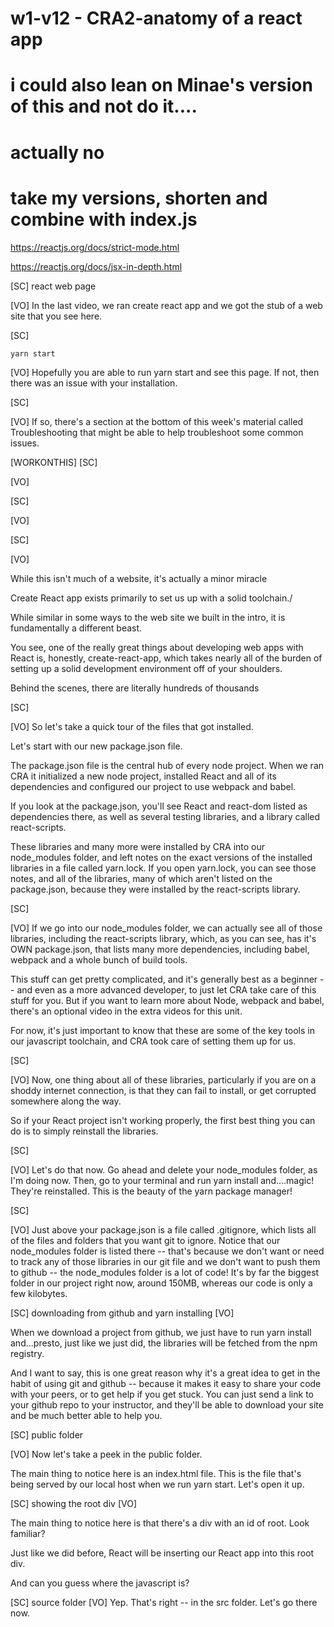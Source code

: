 # w1-v12 - CRA2-anatomy of a react app

# i could also lean on Minae's version of this and not do it....

# actually no

# take my versions, shorten and combine with index.js

https://reactjs.org/docs/strict-mode.html

https://reactjs.org/docs/jsx-in-depth.html

[SC]
react web page

[VO]
In the last video, we ran create react app and we got the stub of a web site that you see here.

[SC]

    yarn start

[VO]
Hopefully you are able to run yarn start and see this page. If not, then there was an issue with your installation.

[SC]

[VO]
If so, there's a section at the bottom of this week's material called Troubleshooting that might be able to help troubleshoot some common issues.

[WORKONTHIS]
[SC]

[VO]

[SC]

[VO]

[SC]

[VO]

While this isn't much of a website, it's actually a minor miracle

Create React app exists primarily to set us up with a solid toolchain./

While similar in some ways to the web site we built in the intro, it is fundamentally a different beast.

You see, one of the really great things about developing web apps with React is, honestly, create-react-app, which takes nearly all of the burden of setting up a solid development environment off of your shoulders.

Behind the scenes, there are literally hundreds of thousands

[SC]

[VO]
So let's take a quick tour of the files that got installed.

Let's start with our new package.json file.

The package.json file is the central hub of every node project. When we ran CRA it initialized a new node project, installed React and all of its dependencies and configured our project to use webpack and babel.

If you look at the package.json, you'll see React and react-dom listed as dependencies there, as well as several testing libraries, and a library called react-scripts.

These libraries and many more were installed by CRA into our node_modules folder, and left notes on the exact versions of the installed libraries in a file called yarn.lock. If you open yarn.lock, you can see those notes, and all of the libraries, many of which aren't listed on the package.json, because they were installed by the react-scripts library.

[SC]

[VO]
If we go into our node_modules folder, we can actually see all of those libraries, including the react-scripts library, which, as you can see, has it's OWN package.json, that lists many more dependencies, including babel, webpack and a whole bunch of build tools.

This stuff can get pretty complicated, and it's generally best as a beginner -- and even as a more advanced developer, to just let CRA take care of this stuff for you. But if you want to learn more about Node, webpack and babel, there's an optional video in the extra videos for this unit.

For now, it's just important to know that these are some of the key tools in our javascript toolchain, and CRA took care of setting them up for us.

[SC]

[VO]
Now, one thing about all of these libraries, particularly if you are on a shoddy internet connection, is that they can fail to install, or get corrupted somewhere along the way.

So if your React project isn't working properly, the first best thing you can do is to simply reinstall the libraries.

[SC]

[VO]
Let's do that now. Go ahead and delete your node_modules folder, as I'm doing now. Then, go to your terminal and run yarn install and....magic! They're reinstalled. This is the beauty of the yarn package manager!

[SC]

[VO]
Just above your package.json is a file called .gitignore, which lists all of the files and folders that you want git to ignore. Notice that our node_modules folder is listed there -- that's because we don't want or need to track any of those libraries in our git file and we don't want to push them to github -- the node_modules folder is a lot of code! It's by far the biggest folder in our project right now, around 150MB, whereas our code is only a few kilobytes.

[SC]
downloading from github and yarn installing
[VO]

When we download a project from github, we just have to run yarn install and...presto, just like we just did, the libraries will be fetched from the npm registry.

And I want to say, this is one great reason why it's a great idea to get in the habit of using git and github -- because it makes it easy to share your code with your peers, or to get help if you get stuck. You can just send a link to your github repo to your instructor, and they'll be able to download your site and be much better able to help you.

[SC]
public folder

[VO]
Now let's take a peek in the public folder.

The main thing to notice here is an index.html file. This is the file that's being served by our local host when we run yarn start. Let's open it up.

[SC]
showing the root div
[VO]

The main thing to notice here is that there's a div with an id of root. Look familiar?

Just like we did before, React will be inserting our React app into this root div.

And can you guess where the javascript is?

[SC]
source folder
[VO]
Yep. That's right -- in the src folder. Let's go there now.
